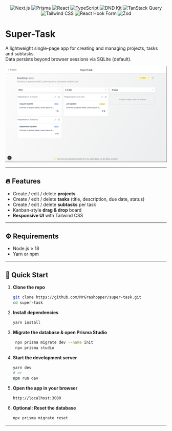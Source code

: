 <p align="center">
  <img src="https://img.shields.io/badge/Next.js-%23000000.svg?logo=next.js&logoColor=white" alt="Next.js"/>
  <img src="https://img.shields.io/badge/Prisma-%2344EEDD.svg?logo=prisma&logoColor=white" alt="Prisma"/>
  <img src="https://img.shields.io/badge/React-%2361DAFB.svg?logo=react&logoColor=white" alt="React"/>
  <img src="https://img.shields.io/badge/TypeScript-%23007ACC.svg?logo=typescript&logoColor=white" alt="TypeScript"/>
  <img src="https://img.shields.io/badge/DND_Kit-%234F46E5.svg?logo=dnd-kit&logoColor=white" alt="DND Kit"/>
  <img src="https://img.shields.io/badge/%40tanstack--react--query-%23526EF0.svg?logo=reactquery&logoColor=white" alt="TanStack Query"/>
  <img src="https://img.shields.io/badge/Tailwind_CSS-%2338B2AC.svg?logo=tailwindcss&logoColor=white" alt="Tailwind CSS"/>
  <img src="https://img.shields.io/badge/React_Hook_Form-%2316BEB4.svg?logo=reacthookform&logoColor=white" alt="React Hook Form"/>
  <img src="https://img.shields.io/badge/Zod-%232C1F4A.svg?logo=zod&logoColor=white" alt="Zod"/>
</p>

# Super-Task

A lightweight single-page app for creating and managing projects, tasks and subtasks.  
Data persists beyond browser sessions via SQLite (default).

![Super-Task Logo](public/superTask.png)

---

## 🔥 Features

- Create / edit / delete **projects**  
- Create / edit / delete **tasks** (title, description, due date, status)  
- Create / edit / delete **subtasks** per task  
- Kanban-style **drag & drop** board  
- **Responsive UI** with Tailwind CSS  

---

## ⚙️ Requirements

- Node.js ≥ 18  
- Yarn or npm  

---

## 🚀 Quick Start

1. **Clone the repo**  
   ```bash
   git clone https://github.com/MrGrashopper/super-task.git
   cd super-task
   ```

2. **Install dependencies**  
   ```bash
   yarn install
   ```

3. **Migrate the database & open Prisma Studio**  
   ```bash
    npx prisma migrate dev --name init
    npx prisma studio
   ```

4. **Start the development server**  
   ```bash
   yarn dev
   # or
   npm run dev
   ```

5. **Open the app in your browser**  
   ```bash
   http://localhost:3000
   ```

6. **Optional: Reset the database**  
   ```bash
   npx prisma migrate reset
   ```
---